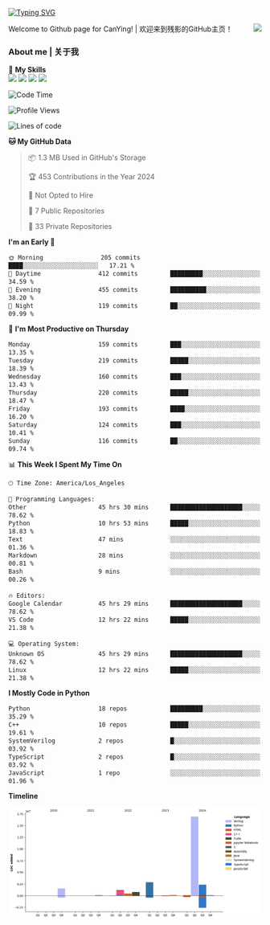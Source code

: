 [![Typing SVG](https://readme-typing-svg.herokuapp.com?size=25&duration=3500&color=00FFFF&vCenter=true&width=250&height=40&lines=Hi+Welcome+%F0%9F%91%8B%F0%9F%8F%BB;I'm+CanYing|残影)](https://git.io/typing-svg)

<a href="#">
  <img align="right" src="https://github-readme-stats.vercel.app/api?username=CanYing0913&count_private=true&rank_icon=github&show_icons=true&bg_color=15,f2f7fd,E0EAFC&" />
</a>

Welcome to Github page for CanYing! | 欢迎来到残影的GitHub主页！

### About me | 关于我

🌟 **My Skills**  
![](https://img.shields.io/badge/-C-A8B9CC?style=flat-square&logo=C&logoColor=fff)
![](https://img.shields.io/badge/-C++-00599C?style=flat-square&logo=Cpp&logoColor=fff)
![](https://img.shields.io/badge/-Python-3776AB?style=flat-square&logo=Python&logoColor=fff)
![](https://img.shields.io/badge/-Linux-000000?style=flat-square&logo=Linux&logoColor=fff)

<!--START_SECTION:waka-->
![Code Time](http://img.shields.io/badge/Code%20Time-1%2C248%20hrs%2027%20mins-blue)

![Profile Views](http://img.shields.io/badge/Profile%20Views-1-blue)

![Lines of code](https://img.shields.io/badge/From%20Hello%20World%20I%27ve%20Written-26.4%20million%20lines%20of%20code-blue)

**🐱 My GitHub Data** 

> 📦 1.3 MB Used in GitHub's Storage 
 > 
> 🏆 453 Contributions in the Year 2024
 > 
> 🚫 Not Opted to Hire
 > 
> 📜 7 Public Repositories 
 > 
> 🔑 33 Private Repositories 
 > 
**I'm an Early 🐤** 

```text
🌞 Morning                205 commits         ████░░░░░░░░░░░░░░░░░░░░░   17.21 % 
🌆 Daytime                412 commits         █████████░░░░░░░░░░░░░░░░   34.59 % 
🌃 Evening                455 commits         ██████████░░░░░░░░░░░░░░░   38.20 % 
🌙 Night                  119 commits         ██░░░░░░░░░░░░░░░░░░░░░░░   09.99 % 
```
📅 **I'm Most Productive on Thursday** 

```text
Monday                   159 commits         ███░░░░░░░░░░░░░░░░░░░░░░   13.35 % 
Tuesday                  219 commits         █████░░░░░░░░░░░░░░░░░░░░   18.39 % 
Wednesday                160 commits         ███░░░░░░░░░░░░░░░░░░░░░░   13.43 % 
Thursday                 220 commits         █████░░░░░░░░░░░░░░░░░░░░   18.47 % 
Friday                   193 commits         ████░░░░░░░░░░░░░░░░░░░░░   16.20 % 
Saturday                 124 commits         ███░░░░░░░░░░░░░░░░░░░░░░   10.41 % 
Sunday                   116 commits         ██░░░░░░░░░░░░░░░░░░░░░░░   09.74 % 
```


📊 **This Week I Spent My Time On** 

```text
🕑︎ Time Zone: America/Los_Angeles

💬 Programming Languages: 
Other                    45 hrs 30 mins      ████████████████████░░░░░   78.62 % 
Python                   10 hrs 53 mins      █████░░░░░░░░░░░░░░░░░░░░   18.83 % 
Text                     47 mins             ░░░░░░░░░░░░░░░░░░░░░░░░░   01.36 % 
Markdown                 28 mins             ░░░░░░░░░░░░░░░░░░░░░░░░░   00.81 % 
Bash                     9 mins              ░░░░░░░░░░░░░░░░░░░░░░░░░   00.26 % 

🔥 Editors: 
Google Calendar          45 hrs 29 mins      ████████████████████░░░░░   78.62 % 
VS Code                  12 hrs 22 mins      █████░░░░░░░░░░░░░░░░░░░░   21.38 % 

💻 Operating System: 
Unknown OS               45 hrs 29 mins      ████████████████████░░░░░   78.62 % 
Linux                    12 hrs 22 mins      █████░░░░░░░░░░░░░░░░░░░░   21.38 % 
```

**I Mostly Code in Python** 

```text
Python                   18 repos            █████████░░░░░░░░░░░░░░░░   35.29 % 
C++                      10 repos            █████░░░░░░░░░░░░░░░░░░░░   19.61 % 
SystemVerilog            2 repos             █░░░░░░░░░░░░░░░░░░░░░░░░   03.92 % 
TypeScript               2 repos             █░░░░░░░░░░░░░░░░░░░░░░░░   03.92 % 
JavaScript               1 repo              ░░░░░░░░░░░░░░░░░░░░░░░░░   01.96 % 
```



**Timeline**

![Lines of Code chart](https://raw.githubusercontent.com/CanYing0913/CanYing0913/master/assets/bar_graph.png)


<!--END_SECTION:waka-->
